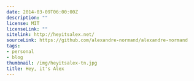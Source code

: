 ```yaml
---
date: 2014-03-09T06:00:00Z
description: ""
license: MIT
licenseLink: ""
sitelink: http://heyitsalex.net/
sourceLink: https://github.com/alexandre-normand/alexandre-normand
tags:
- personal
- blog
thumbnail: /img/heyitsalex-tn.jpg
title: Hey, it's Alex
---
```


